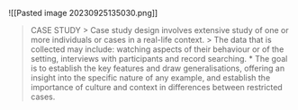 ![[Pasted image 20230925135030.png]]
> CASE STUDY > Case study design involves extensive study of one or more individuals or cases in a real-life context. > The data that is collected may include: watching aspects of their behaviour or of the setting, interviews with participants and record searching. * The goal is to establish the key features and draw generalisations, offering an insight into the specific nature of any example, and establish the importance of culture and context in differences between restricted cases.